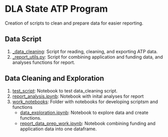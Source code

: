 # DLA State ATP Program

Creation of scripts to clean and prepare data for easier reporting. 

## Data Script
1. [_data_cleaning](./data_cleaning.py): Script for reading, cleaning, and exporting ATP data.
2. [_report_utils.py](./_report_utils.py): Script for combining application and funding data, and analyses functions for report.


## Data Cleaning and Exploration
1. [test_script](./test_script.ipynb): Notebook to test data_cleaning script.
2. [report_analysis.ipynb](./report_analysis.ipynb): Notebook with inital analyses for report
3. [work_notebooks](./work_notebooks): Folder with notebooks for developing scriptsm and functions
    * [data_exploration.ipynb](./work_notebooks/data_exploration.ipynb): Notebook to explore data and create functions.
    * [report_data_prep_work.ipynb](./work_notebooks/report_data_prep_work.ipynb): Notebook combining funding and application data into one dataframe.